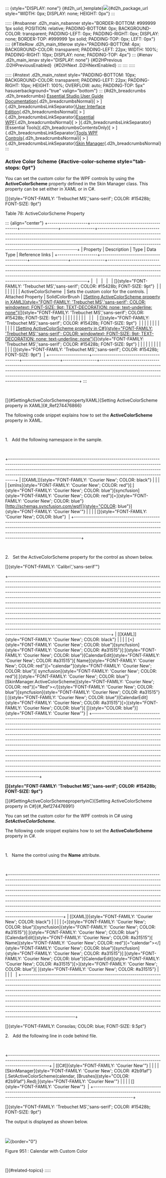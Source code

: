 ::: {style="DISPLAY: none"}
[](ms-xhelp:///?Id=d2h_url_template){#d2h_url_template}![](!package_url!){#d2h_package_url style="WIDTH: 0px; DISPLAY: none; HEIGHT: 0px"}
:::

::::: {#nsbanner .d2h_main_nsbanner style="BORDER-BOTTOM: #999999 1px solid; POSITION: relative; PADDING-BOTTOM: 0px; BACKGROUND-COLOR: transparent; PADDING-LEFT: 0px; PADDING-RIGHT: 0px; DISPLAY: none; BORDER-TOP: #999999 1px solid; PADDING-TOP: 0px; LEFT: 0px"}
:::: {#TitleRow .d2h_main_titlerow style="PADDING-BOTTOM: 4px; BACKGROUND-COLOR: transparent; PADDING-LEFT: 22px; WIDTH: 100%; PADDING-RIGHT: 10px; DISPLAY: none; PADDING-TOP: 4px"}
::: {#ienav .d2h_main_ienav style="DISPLAY: none"}
[](ms-xhelp:///?Id=1958e0e1-f236-49bf-b2d2-3b5c66d51a34){#D2HPrevious .D2HPreviousEnabled}  [](ms-xhelp:///?Id=9ea1b0d4-a798-498c-a7ae-cdc07d2d2780){#D2HNext .D2HNextEnabled}
:::
::::
:::::

::::: {#nstext .d2h_main_nstext style="PADDING-BOTTOM: 10px; BACKGROUND-COLOR: transparent; PADDING-LEFT: 22px; PADDING-RIGHT: 10px; HEIGHT: 100%; OVERFLOW: auto; PADDING-TOP: 5px" hasuserbackground="true" valign="bottom"}
::: {#d2h_breadcrumbs .d2h_breadcrumbs}
[Essential Studio User Guide Documentation](ms-xhelp:///?Id=12457748-09e3-4d74-a240-8e049cedf030){.d2h_breadcrumbsNormal}[ \> ]{.d2h_breadcrumbsLinkSeparator}[User Interface Edition](ms-xhelp:///?Id=c29296b7-531c-413b-a0ec-488ca1f7f669){.d2h_breadcrumbsNormal}[ \> ]{.d2h_breadcrumbsLinkSeparator}[Essential WPF](ms-xhelp:///?Id=7f4f82c5-151c-4262-94d0-75c4626c77bc){.d2h_breadcrumbsNormal}[ \> ]{.d2h_breadcrumbsLinkSeparator}[Essential Tools]{.d2h_breadcrumbsContentsOnly}[ \> ]{.d2h_breadcrumbsLinkSeparator}[Tools WPF Controls](ms-xhelp:///?Id=2ea58a12-9426-4a63-96b4-89eb80232c2c){.d2h_breadcrumbsNormal}[ \> ]{.d2h_breadcrumbsLinkSeparator}[Skin Manager](ms-xhelp:///?Id=ad2b7fcf-3aad-4d39-98a9-c256a6ce189a){.d2h_breadcrumbsNormal}
:::

### Active Color Scheme {#active-color-scheme style="tab-stops: 0pt"}

You can set the custom color for the WPF controls by using the **ActiveColorScheme** property defined in the Skin Manager class. This property can be set either in XAML or in C#.

[]{style="FONT-FAMILY: 'Trebuchet MS','sans-serif'; COLOR: #15428b; FONT-SIZE: 9pt"} 

Table 78: ActiveColorScheme Property

::: {align="center"}
+--------------------+-----------------------------------------+-------------------+-----------------+-------------------------------------------------------------------------------------------------------------------------------------------------------------------------------------------------------------------------------------------------------------------------------------------------------------+
| Property           | Description                             | Type              | Data Type       | Reference links                                                                                                                                                                                                                                                                                             |
+--------------------+-----------------------------------------+-------------------+-----------------+-------------------------------------------------------------------------------------------------------------------------------------------------------------------------------------------------------------------------------------------------------------------------------------------------------------+
|                    |                                         |                   |                 | []{style="FONT-FAMILY: 'Trebuchet MS','sans-serif'; COLOR: #15428b; FONT-SIZE: 9pt"}                                                                                                                                                                                                                        |
|                    |                                         |                   |                 |                                                                                                                                                                                                                                                                                                             |
| ActiveColorScheme  | Sets the custom color for the controls. | Attached Property | SolidColorBrush | [[Setting ActiveColorScheme property in XAML]{style="FONT-FAMILY: 'Trebuchet MS','sans-serif'; COLOR: windowtext; FONT-SIZE: 9pt; TEXT-DECORATION: none; text-underline: none"}](#SettingActiveColorSchemepropertyXAML)[]{style="FONT-FAMILY: 'Trebuchet MS','sans-serif'; COLOR: #15428b; FONT-SIZE: 9pt"} |
|                    |                                         |                   |                 |                                                                                                                                                                                                                                                                                                             |
|                    |                                         |                   |                 | []{style="FONT-FAMILY: 'Trebuchet MS','sans-serif'; COLOR: #15428b; FONT-SIZE: 9pt"}                                                                                                                                                                                                                        |
|                    |                                         |                   |                 |                                                                                                                                                                                                                                                                                                             |
|                    |                                         |                   |                 | [[Setting ActiveColorScheme property in C#]{style="FONT-FAMILY: 'Trebuchet MS','sans-serif'; COLOR: windowtext; FONT-SIZE: 9pt; TEXT-DECORATION: none; text-underline: none"}](#SettingActiveColorSchemepropertyinC)[]{style="FONT-FAMILY: 'Trebuchet MS','sans-serif'; COLOR: #15428b; FONT-SIZE: 9pt"}    |
|                    |                                         |                   |                 |                                                                                                                                                                                                                                                                                                             |
|                    |                                         |                   |                 | []{style="FONT-FAMILY: 'Trebuchet MS','sans-serif'; COLOR: #15428b; FONT-SIZE: 9pt"}                                                                                                                                                                                                                        |
+--------------------+-----------------------------------------+-------------------+-----------------+-------------------------------------------------------------------------------------------------------------------------------------------------------------------------------------------------------------------------------------------------------------------------------------------------------------+
:::

 

[]{#SettingActiveColorSchemepropertyXAML}[Setting ActiveColorScheme property in XAML]{#_Ref274476866}

The following code snippet explains how to set the **ActiveColorScheme** property in XAML.

 

1.   Add the following namespace in the sample.

 

+---------------------------------------------------------------------------------------------------------------------------------------------------------------------------------------------------------------------------------------------------------------------------------------------------------------------------+
| [\[XAML\]]{style="FONT-FAMILY: 'Courier New'; COLOR: black"}                                                                                                                                                                                                                                                              |
|                                                                                                                                                                                                                                                                                                                           |
| [xmlns]{style="FONT-FAMILY: 'Courier New'; COLOR: red"}[:]{style="FONT-FAMILY: 'Courier New'; COLOR: blue"}[syncfusion]{style="FONT-FAMILY: 'Courier New'; COLOR: red"}[=]{style="FONT-FAMILY: 'Courier New'; COLOR: blue"}[http://schemas.syncfusion.com/wpf[]{style="COLOR: blue"}]{style="FONT-FAMILY: 'Courier New'"} |
|                                                                                                                                                                                                                                                                                                                           |
| []{style="FONT-FAMILY: 'Courier New'; COLOR: blue"}                                                                                                                                                                                                                                                                       |
+---------------------------------------------------------------------------------------------------------------------------------------------------------------------------------------------------------------------------------------------------------------------------------------------------------------------------+

 

2.   Set the ActiveColorScheme property for the control as shown below.

[]{style="FONT-FAMILY: 'Calibri','sans-serif'"} 

+---------------------------------------------------------------------------------------------------------------------------------------------------------------------------------------------------------------------------------------------------------------------------------------------------------------------------------------------------------------------------------------------------------------------------------------------------------------------------------------------------------------------------------------------------------------------------------------------------------------------------------------------------------------------------------------------------------------------------------------------------------------------------------------------------------------------------------------------------------------------------------------------------------------------------------------------+
| [\[XAML\]]{style="FONT-FAMILY: 'Courier New'; COLOR: black"}                                                                                                                                                                                                                                                                                                                                                                                                                                                                                                                                                                                                                                                                                                                                                                                                                                                                                |
|                                                                                                                                                                                                                                                                                                                                                                                                                                                                                                                                                                                                                                                                                                                                                                                                                                                                                                                                             |
| [\<]{style="FONT-FAMILY: 'Courier New'; COLOR: blue"}[syncfusion]{style="FONT-FAMILY: 'Courier New'; COLOR: #a31515"}[:]{style="FONT-FAMILY: 'Courier New'; COLOR: blue"}[CalendarEdit]{style="FONT-FAMILY: 'Courier New'; COLOR: #a31515"}[ Name]{style="FONT-FAMILY: 'Courier New'; COLOR: red"}[=\"calendar\"]{style="FONT-FAMILY: 'Courier New'; COLOR: blue"}[ syncfusion]{style="FONT-FAMILY: 'Courier New'; COLOR: red"}[:]{style="FONT-FAMILY: 'Courier New'; COLOR: blue"}[SkinManager.ActiveColorScheme]{style="FONT-FAMILY: 'Courier New'; COLOR: red"}[=\"Red\"\>\</]{style="FONT-FAMILY: 'Courier New'; COLOR: blue"}[syncfusion]{style="FONT-FAMILY: 'Courier New'; COLOR: #a31515"}[:]{style="FONT-FAMILY: 'Courier New'; COLOR: blue"}[CalendarEdit]{style="FONT-FAMILY: 'Courier New'; COLOR: #a31515"}[\>]{style="FONT-FAMILY: 'Courier New'; COLOR: blue"}[ []{style="COLOR: blue"}]{style="FONT-FAMILY: 'Courier New'"} |
+---------------------------------------------------------------------------------------------------------------------------------------------------------------------------------------------------------------------------------------------------------------------------------------------------------------------------------------------------------------------------------------------------------------------------------------------------------------------------------------------------------------------------------------------------------------------------------------------------------------------------------------------------------------------------------------------------------------------------------------------------------------------------------------------------------------------------------------------------------------------------------------------------------------------------------------------+

**[]{style="FONT-FAMILY: 'Trebuchet MS','sans-serif'; COLOR: #15428b; FONT-SIZE: 9pt"}** 

[]{#SettingActiveColorSchemepropertyinC}[Setting ActiveColorScheme property in C#]{#_Ref274476991}

You can set the custom color for the WPF controls in C# using ***SetActiveColorScheme.***

The following code snippet explains how to set the **ActiveColorScheme** property in C#.

 

1.   Name the control using the **Name** attribute.

 

+---------------------------------------------------------------------------------------------------------------------------------------------------------------------------------------------------------------------------------------------------------------------------------------------------------------------------------------------------------------------------------------------------------------------------------------------------------------------------------------------------------------------------------------------------------------------------------------------------------------------------------------------------------------------------+
| [\[XAML\]]{style="FONT-FAMILY: 'Courier New'; COLOR: black"}                                                                                                                                                                                                                                                                                                                                                                                                                                                                                                                                                                                                              |
|                                                                                                                                                                                                                                                                                                                                                                                                                                                                                                                                                                                                                                                                           |
| [\<]{style="FONT-FAMILY: 'Courier New'; COLOR: blue"}[syncfusion]{style="FONT-FAMILY: 'Courier New'; COLOR: #a31515"}[:]{style="FONT-FAMILY: 'Courier New'; COLOR: blue"}[CalendarEdit]{style="FONT-FAMILY: 'Courier New'; COLOR: #a31515"}[ Name]{style="FONT-FAMILY: 'Courier New'; COLOR: red"}[=\"calendar\"\>\</]{style="FONT-FAMILY: 'Courier New'; COLOR: blue"}[syncfusion]{style="FONT-FAMILY: 'Courier New'; COLOR: #a31515"}[:]{style="FONT-FAMILY: 'Courier New'; COLOR: blue"}[CalendarEdit]{style="FONT-FAMILY: 'Courier New'; COLOR: #a31515"}[\>]{style="FONT-FAMILY: 'Courier New'; COLOR: blue"}[ ]{style="FONT-FAMILY: 'Courier New'; COLOR: #a31515"} |
|                                                                                                                                                                                                                                                                                                                                                                                                                                                                                                                                                                                                                                                                           |
|                                                                                                                                                                                                                                                                                                                                                                                                                                                                                                                                                                                                                                                                           |
+---------------------------------------------------------------------------------------------------------------------------------------------------------------------------------------------------------------------------------------------------------------------------------------------------------------------------------------------------------------------------------------------------------------------------------------------------------------------------------------------------------------------------------------------------------------------------------------------------------------------------------------------------------------------------+

[]{style="FONT-FAMILY: Consolas; COLOR: blue; FONT-SIZE: 9.5pt"} 

2.   Add the following line in code behind file.

 

+--------------------------------------------------------------------------------------------------------------------------------------------------------------------------------+
| [\[C#\]]{style="FONT-FAMILY: 'Courier New'"}                                                                                                                                   |
|                                                                                                                                                                                |
| [SkinManager]{style="FONT-FAMILY: 'Courier New'; COLOR: #2b91af"}[.SetActiveColorScheme(calendar, [Brushes]{style="COLOR: #2b91af"}.Red);]{style="FONT-FAMILY: 'Courier New'"} |
|                                                                                                                                                                                |
| []{style="FONT-FAMILY: 'Courier New'"}                                                                                                                                         |
+--------------------------------------------------------------------------------------------------------------------------------------------------------------------------------+

[]{style="FONT-FAMILY: 'Trebuchet MS','sans-serif'; COLOR: #15428b; FONT-SIZE: 9pt"} 

The output is displayed as shown below.

 

![](ImagesExt/image30_841.png){border="0"}

Figure 951 : Calendar with Custom Color

 

[]{#related-topics}
:::::
